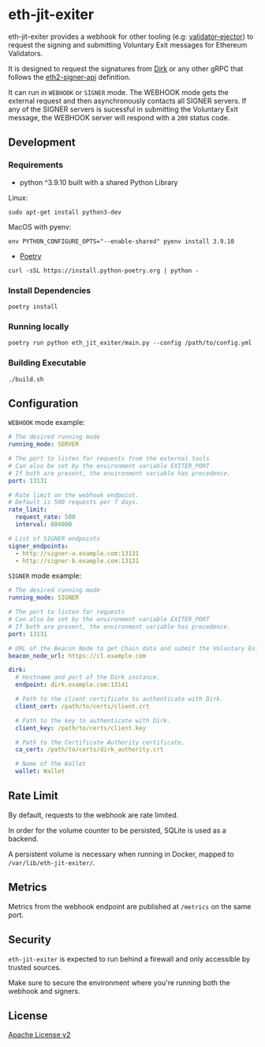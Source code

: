 # eth-jit-exiter

eth-jit-exiter provides a webhook for other tooling (e.g: [validator-ejector](https://github.com/lidofinance/validator-ejector)) to request the signing and submitting Voluntary Exit messages for Ethereum Validators.

It is designed to request the signatures from [Dirk](https://github.com/attestantio/dirk/) or any other gRPC that follows the [eth2-signer-api](https://github.com/wealdtech/eth2-signer-api) definition.

It can run in `WEBHOOK` or `SIGNER` mode. The WEBHOOK mode gets the external request and then asynchronously contacts all SIGNER servers. If any of the SIGNER servers is sucessful in submitting the Voluntary Exit message, the WEBHOOK server will respond with a `200` status code.

## Development

### Requirements

- python ^3.9.10 built with a shared Python Library

Linux:
```shell
sudo apt-get install python3-dev
```

MacOS with pyenv:
```shell
env PYTHON_CONFIGURE_OPTS="--enable-shared" pyenv install 3.9.10
```

- [Poetry](https://python-poetry.org/)

```shell
curl -sSL https://install.python-poetry.org | python -
```

### Install Dependencies

```shell
poetry install
```

### Running locally

```shell
poetry run python eth_jit_exiter/main.py --config /path/to/config.yml
```

### Building Executable

```shell
./build.sh
```

## Configuration

`WEBHOOK` mode example:

```yaml
# The desired running mode
running_mode: SERVER

# The port to listen for requests from the external tools
# Can also be set by the environment variable EXITER_PORT
# If both are present, the environment variable has precedence.
port: 13131

# Rate limit on the webhook endpoint.
# Default is 500 requests per 7 days.
rate_limit:
  request_rate: 500
  interval: 604800

# List of SIGNER endpoints
signer_endpoints:
  - http://signer-a.example.com:13131
  - http://signer-b.example.com:13131
```

`SIGNER` mode example:

```yaml
# The desired running mode
running_mode: SIGNER

# The port to listen for requests
# Can also be set by the environment variable EXITER_PORT
# If both are present, the environment variable has precedence.
port: 13131

# URL of the Beacon Node to get Chain data and submit the Voluntary Exit message.
beacon_node_url: https://cl.example.com

dirk:
  # Hostname and port of the Dirk instance.
  endpoint: dirk.example.com:13141

  # Path to the client certificate to authenticate with Dirk.
  client_cert: /path/to/certs/client.crt

  # Path to the key to authenticate with Dirk.
  client_key: /path/to/certs/client.key

  # Path to the Certificate Authority certificate.
  ca_cert: /path/to/certs/dirk_authority.crt

  # Name of the Wallet
  wallet: Wallet
```

## Rate Limit

By default, requests to the webhook are rate limited.

In order for the volume counter to be persisted, SQLite is used as a backend.

A persistent volume is necessary when running in Docker, mapped to `/var/lib/eth-jit-exiter/`.

## Metrics

Metrics from the webhook endpoint are published at `/metrics` on the same port.

## Security

`eth-jit-exiter` is expected to run behind a firewall and only accessible by trusted sources.

Make sure to secure the environment where you're running both the webhook and signers.

## License

[Apache License v2](LICENSE)
